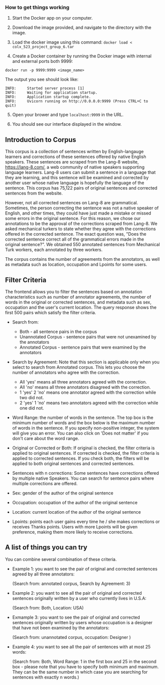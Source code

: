 ### How to get things working

1. Start the Docker app on your computer.

2. Download the image provided, and navigate to the directory with the image.

3. Load the docker image using this command: `docker load < colx_523_project_group_6.tar`

4. Create a Docker container by running the Docker image with internal and external ports both 9999:

`docker run -p 9999:9999 <image_name>`

The output you see should look like:

``` 
INFO:     Started server process [1]
INFO:     Waiting for application startup.
INFO:     Application startup complete.
INFO:     Uvicorn running on http://0.0.0.0:9999 (Press CTRL+C to quit)
```

5. Open your brower and type `localhost:9999` in the URL. 

6. You should see our interface displayed in the window.

## Introduction to Corpus

This corpus is a collection of sentences written by English-langauge learners and corrections of these sentences offered by native English speakers. These sentences are scraped from the Lang-8 website, https://lang-8.com/, a web community of native speakers supporting language learners. Lang-8 users can submit a sentence in a language that they are learning, and this sentence will be examined and corrected by another user whose native language is hopefully the language of the sentence. This corpus has 75,122 pairs of original sentences and corrected sentences from the website. 

However, not all corrected sentences on Lang-8 are grammatical. Sometimes, the person correcting the sentence was not a native speaker of English, and other times, they could have just made a mistake or missed some errors in the original sentence. For this reason, we chose our annotations to be the approval of the corrections scraped from Lang-8. We asked mechanical turkers to state whether they agree with the corrections offered in the corrected sentence. The exact question was, "Does the corrected sentence correct all of the grammatical errors made in the original sentence?". We obtained 550 annotated sentences from Mechanical Turk workers, each annotated by three workers. 

The corpus contains the number of agreements from the annotators, as well as metadata such as location, occupation and Lpoints for some users. 

## Filter Criteria

The frontend allows you to filter the sentences based on annotation characteristics such as number of annotator agreements, the number of words in the original or corrected sentences, and metadata such as sex, occupation and the user's current location. The query response shows the first 500 pairs which satisfy the filter criteria. 

- Search from: 
  
  - Both - all sentence pairs in the corpus 
  - Unannotated Corpus - sentence pairs that were not unexamined by the annotators
  - Annotated Corpus - sentence pairs that were examined by the annotators
  

- Search by Agreement: Note that this section is applicable only when you select to search from Annotated corpus. This lets you choose the number of annotators who agree with the correction. 
  - All 'yes' means all three annotators agreed with the correction.
  - All 'no' means all three annotators disagreed with the correction.
  - 1 'yes' 2 'no' means one annotator agreed with the correction while two did not.
  - 2 'yes' 1 'no' means two annotators agreed with the correction while one did not. 

- Word Range: the number of words in the sentence. The top box is the minimum number of words and the box below is the maximum number of words in the sentence. 
  If you specify non-positive integer, the system will give you an error. You can also click on 'Does not matter' if you don't care about the word range. 

- Original or Corrected or Both: If original is checked, the filter criteria is applied to original sentences. If corrected is checked, the filter criteria is applied to corrected sentences. 
  If you check both, the filters will be applied to both original sentences and corrected sentences. 

- Sentences with n corrections: Some sentences have corrections offered by multiple native Speakers. You can search for sentence pairs where multiple corrections are offered. 

- Sex: gender of the author of the original sentence

- Occupation: occupation of the author of the original sentence

- Location: current location of the author of the original sentence

- Lpoints: points each user gains every time he / she makes corrections or receives Thanks points. Users with more Lpoints will be given preference, making them more likely to receive corrections. 

## A list of things you can try

You can combine several combination of these criteria.

- Example 1: you want to see the pair of original and corrected sentences agreed by all three annotators:

    (Search from: annotated corpus, Search by Agreement: 3)

- Example 2: you want to see all the pair of original and corrected sentences originally written by a user who currently lives in U.S.A:
    
    (Search from: Both, Location: USA)
    
- Exmample 3: you want to see the pair of original and corrected sentences originally written by users whose occupation is a designer that have not been examined by the annotators:
    
    (Search from: unannotated corpus, occupation: Designer )
    
- Example 4: you want to see all the pair of sentences with at most 25 words:

    (Search from: Both, Word Range: 1 in the first box and 25 in the second box - please note that you have to specify both minimum and maximum. 
     They can be the same number in which case you are searching for sentences with exactly n words.)


